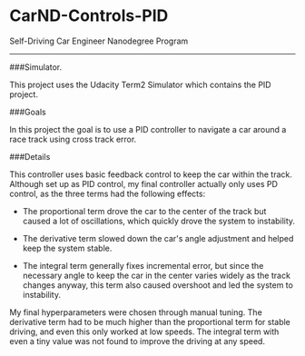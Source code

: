 # CarND-Controls-PID
Self-Driving Car Engineer Nanodegree Program

---

###Simulator.

This project uses the Udacity Term2 Simulator which contains the PID project.

###Goals

In this project the goal is to use a PID controller to navigate a car around a race track using cross track error.

###Details

This controller uses basic feedback control to keep the car within the track. Although set up as PID control, my final controller actually only uses PD control, as the three terms had the following effects:

- The proportional term drove the car to the center of the track but caused a lot of oscillations, which quickly drove the system to instability.

- The derivative term slowed down the car's angle adjustment and helped keep the system stable.

- The integral term generally fixes incremental error, but since the necessary angle to keep the car in the center varies widely as the track changes anyway, this term also caused overshoot and led the system to instability.

My final hyperparameters were chosen through manual tuning. The derivative term had to be much higher than the proportional term for stable driving, and even this only worked at low speeds. The integral term with even a tiny value was not found to improve the driving at any speed.


